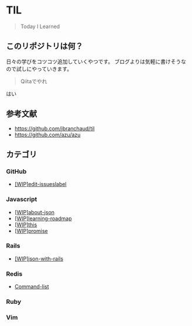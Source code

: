 # TIL

> Today I Learned

## このリポジトリは何？

日々の学びをコツコツ追加していくやつです。
ブログよりは気軽に書けそうなので試しにやっていきます。

> Qiitaでやれ

はい

## 参考文献

- https://github.com/jbranchaud/til
- https://github.com/azu/azu

## カテゴリ
### GitHub
- [[WIP]edit-issueslabel](github/edit-issueslabel.md)

### Javascript
- [[WIP]about-json](javascript/about-json.md)
- [[WIP]learning-roadmap](javascript/learning-roadmap.md)
- [[WIP]this](javascript/this.md)
- [[WIP]promise](javascript/promise.md)

### Rails
- [[WIP]json-with-rails](rails/json-with-rails.md)

### Redis
- [Command-list](redis/command-list.md)

### Ruby
### Vim
